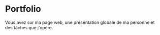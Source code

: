 # Portfolio

Vous avez sur ma page web, une présentation globale de ma personne et des tâches que j'opère.
